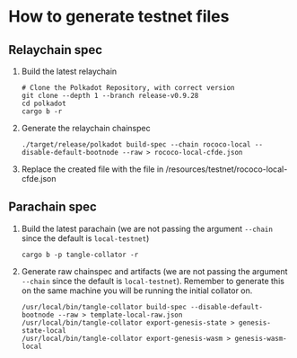# How to generate testnet files

## Relaychain spec

1. Build the latest relaychain 
    ```
    # Clone the Polkadot Repository, with correct version
    git clone --depth 1 --branch release-v0.9.28
    cd polkadot
    cargo b -r
    ```

2. Generate the relaychain chainspec

    ```
    ./target/release/polkadot build-spec --chain rococo-local --disable-default-bootnode --raw > rococo-local-cfde.json
    ```

3. Replace the created file with the file in /resources/testnet/rococo-local-cfde.json


## Parachain spec

1. Build the latest parachain (we are not passing the argument `--chain` since the default is `local-testnet`)

    ```
    cargo b -p tangle-collator -r
    ```

2. Generate raw chainspec and artifacts (we are not passing the argument `--chain` since the default is `local-testnet`). Remember to generate this on the same machine you will be running the initial collator on.

    ```
    /usr/local/bin/tangle-collator build-spec --disable-default-bootnode --raw > template-local-raw.json
    /usr/local/bin/tangle-collator export-genesis-state > genesis-state-local
    /usr/local/bin/tangle-collator export-genesis-wasm > genesis-wasm-local
    ```